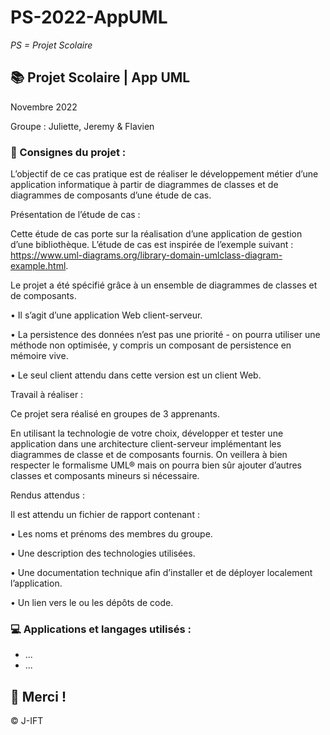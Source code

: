 # PS-2022-AppUML

*PS = Projet Scolaire*

## 📚 Projet Scolaire | App UML

Novembre 2022

Groupe : Juliette, Jeremy & Flavien

### 📌 Consignes du projet :

L’objectif de ce cas pratique est de réaliser le développement métier d’une application informatique à partir de diagrammes de classes et de diagrammes de composants d’une étude de cas.

Présentation de l’étude de cas :

Cette étude de cas porte sur la réalisation d’une application de gestion d’une bibliothèque. L’étude de cas est inspirée de l’exemple suivant : https://www.uml-diagrams.org/library-domain-umlclass-diagram-example.html.


Le projet a été spécifié grâce à un ensemble de diagrammes de classes et de composants.

• Il s’agit d’une application Web client-serveur.

• La persistence des données n’est pas une priorité - on pourra utiliser une méthode non
optimisée, y compris un composant de persistence en mémoire vive.

• Le seul client attendu dans cette version est un client Web.


Travail à réaliser :

Ce projet sera réalisé en groupes de 3 apprenants.

En utilisant la technologie de votre choix, développer et tester une application dans une architecture client-serveur implémentant les diagrammes de classe et de composants fournis. On veillera à bien respecter le formalisme UML® mais on pourra bien sûr ajouter d’autres classes et composants mineurs si nécessaire.


Rendus attendus :

Il est attendu un fichier de rapport contenant :

• Les noms et prénoms des membres du groupe.

• Une description des technologies utilisées.

• Une documentation technique afin d’installer et de déployer localement l’application.

• Un lien vers le ou les dépôts de code.


### 💻 Applications et langages utilisés :

+ ...
+ ...



## 🌸 Merci !
© J-IFT
